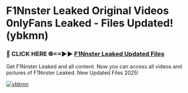 # F1Nnster Leaked Original Videos 0nlyFans Leaked - Files Updated! (ybkmn)

<h3>🔴 CLICK HERE 🌐==►► <a href="https://tinyurl.com/ehrbuxhb" rel="nofollow">F1Nnster Leaked Updated Files</a></h3>

Get F1Nnster Leaked and all content. Now you can access all videos and pictures of F1Nnster Leaked. New Updated Files 2025!

[![ybkmn](https://i.imgur.com/lVYEuWS.gif)](https://tinyurl.com/ehrbuxhb)
